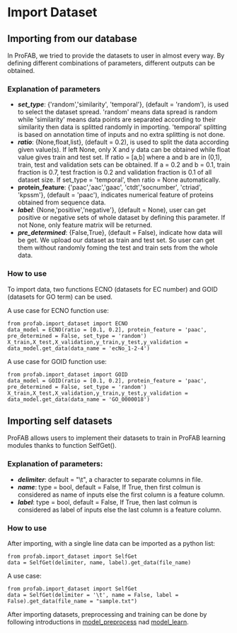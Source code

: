 # Import Dataset

## Importing from our database
In ProFAB, we tried to provide the datasets to user in almost every way. By defining different combinations of parameters, different outputs can be obtained.

### Explanation of parameters

- ***set_type***: {'random','similarity', 'temporal'}, (default = 'random'), is used to select the dataset spread. 'random' means data spread is random while 'similarity' means data points are separated according to their similarity then data is splitted randomly in importing. 'temporal' splitting is based on annotation time of inputs and no extra splitting is not done.
- ***ratio***: {None,float,list}, (default = 0.2), is used to split the data according given value(s). If left None, only X and y data can be obtained while float value gives train and test set. If ratio = [a,b] where a and b are in (0,1), train, test and validation sets can be obtained. If a = 0.2 and b = 0.1, train fraction is 0.7, test fraction is 0.2 and validation fraction is 0.1 of all dataset size. If set_type = 'temporal', then ratio = None automatically.
- **protein_feature**: {'paac','aac','gaac', 'ctdt','socnumber', 'ctriad', 'kpssm'}, (default = 'paac'), indicates numerical feature of proteins obtained from sequence data.
- ***label***: {None,'positive','negative'}, (default = None), user can get positive or negative sets of whole dataset by defining this parameter. If not None, only feature matrix will be returned.
- ***pre_determined***: {False,True}, (default = False), indicate how data will be get. We upload our dataset as train and test set. So user can get them without randomly foming the test and train sets from the whole data. 

### How to use

To import data, two functions ECNO (datasets for EC number) and GOID (datasets for GO term) can be used.

A use case for ECNO function use:
```{python}
from profab.import_dataset import ECNO
data_model = ECNO(ratio = [0.1, 0.2], protein_feature = 'paac', pre_determined = False, set_type = 'random')
X_train,X_test,X_validation,y_train,y_test,y_validation = data_model.get_data(data_name = 'ecNo_1-2-4')
```

A use case for GOID function use:
```{python}
from profab.import_dataset import GOID
data_model = GOID(ratio = [0.1, 0.2], protein_feature = 'paac', pre_determined = False, set_type = 'random')
X_train,X_test,X_validation,y_train,y_test,y_validation = data_model.get_data(data_name = 'GO_0000018')
```

## Importing self datasets

ProFAB allows users to implement their datasets to train in ProFAB learning modules thanks to function SelfGet(). 

### Explanation of parameters:

- ***delimiter***: default = "\t", a character to separate columns in file.
- ***name***: type = bool, default = False, If True, then first colmun
    is considered as name of inputs else the first column is a 
    feature column.
- ***label***: type = bool, default = False, If True, then last colmun
    is considered as label of inputs else the last column is a 
    feature column. 

### How to use

After importing, with a single line data can be imported as a python list:
```{python}
from profab.import_dataset import SelfGet
data = SelfGet(delimiter, name, label).get_data(file_name)
```

A use case:
```{python}
from profab.import_dataset import SelfGet
data = SelfGet(delimiter = '\t', name = False, label = False).get_data(file_name = "sample.txt")
```

After importing datasets, preprocessing and training can be done by following introductions in [model_preprocess](../model_preprocess) nad [model_learn](../model_learn).
